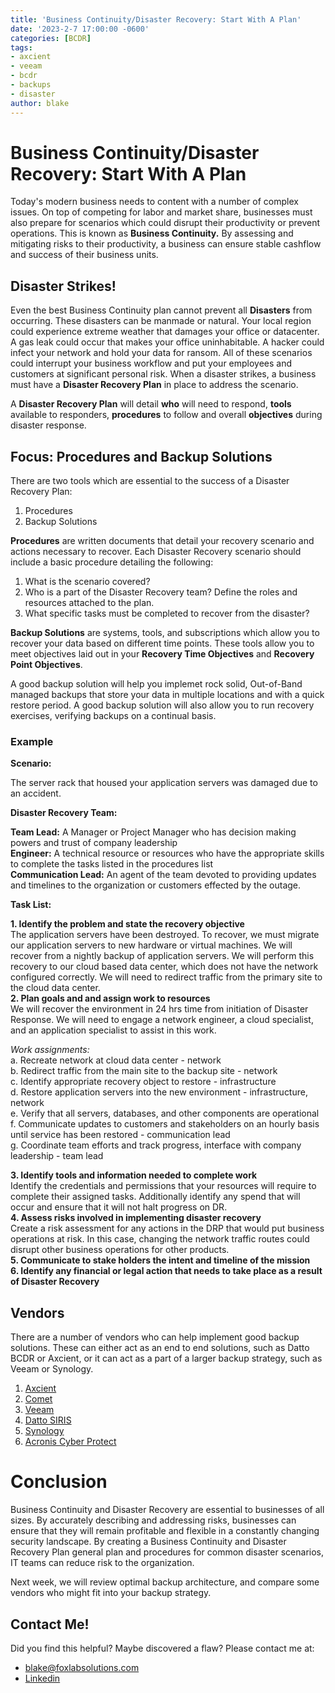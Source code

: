 ```yaml
---
title: 'Business Continuity/Disaster Recovery: Start With A Plan'
date: '2023-2-7 17:00:00 -0600'
categories: [BCDR]
tags: 
- axcient
- veeam
- bcdr
- backups
- disaster
author: blake
---
```


<h1> Business Continuity/Disaster Recovery: Start With A Plan </h1>

Today's modern business needs to content with a number of complex issues. On top of competing for labor and market share, businesses must also prepare for scenarios which could disrupt their productivity or prevent operations. This is known as <strong>Business Continuity.</strong> By assessing and mitigating risks to their productivity, a business can ensure stable cashflow and success of their business units.

<h2> Disaster Strikes! </h2>

Even the best Business Continuity plan cannot prevent all <strong>Disasters</strong> from occurring. These disasters can be manmade or natural. Your local region could experience extreme weather that damages your office or datacenter. A gas leak could occur that makes your office uninhabitable. A hacker could infect your network and hold your data for ransom. All of these scenarios could interrupt your business workflow and put your employees and customers at significant personal risk. When a disaster strikes, a business must have a <strong>Disaster Recovery Plan</strong> in place to address the scenario. 

A <strong>Disaster Recovery Plan</strong> will detail <strong>who</strong> will need to respond, <strong>tools</strong> available to responders, <strong>procedures</strong> to follow and overall <strong>objectives</strong> during disaster response.

<h2> Focus: Procedures and Backup Solutions </h2>

There are two tools which are essential to the success of a Disaster Recovery Plan:
1. Procedures
2. Backup Solutions

<strong>Procedures</strong> are written documents that detail your recovery scenario and actions necessary to recover. Each Disaster Recovery scenario should include a basic procedure detailing the following:

1. What is the scenario covered? 
2. Who is a part of the Disaster Recovery team? Define the roles and resources attached to the plan. 
4. What specific tasks must be completed to recover from the disaster?

<b>Backup Solutions</b> are systems, tools, and subscriptions which allow you to recover your data based on different time points. These tools allow you to meet objectives laid out in your <b>Recovery Time Objectives</b> and <b>Recovery Point Objectives</b>.

A good backup solution will help you implemet rock solid, Out-of-Band managed backups that store your data in multiple locations and with a quick restore period. A good backup solution will also allow you to run recovery exercises, verifying backups on a continual basis.


<h3>Example</h3>
<b>Scenario:</b> 

The server rack that housed your application servers was damaged due to an accident. 

<b>Disaster Recovery Team:</b> 

<b>Team Lead:</b> A Manager or Project Manager who has decision making powers and trust of company leadership <br>
<b>Engineer:</b> A technical resource or resources who have the appropriate skills to complete the tasks listed in the procedures list <br>
<b>Communication Lead:</b> An agent of the team devoted to providing updates and timelines to the organization or customers effected by the outage. <br>

<b>Task List:</b> 

<b>1. Identify the problem and state the recovery objective</b> <br>
The application servers have been destroyed. To recover, we must migrate our application servers to new hardware or virtual machines. We will recover from a nightly backup of application servers. We will perform this recovery to our cloud based data center, which does not have the network configured correctly. We will need to redirect traffic from the primary site to the cloud data center. 
<br>
<b>2. Plan goals and and assign work to resources</b> <br>
We will recover the environment in 24 hrs time from initiation of Disaster Response. 
We will need to engage a network engineer, a cloud specialist, and an application specialist to assist in this work. 

<i>Work assignments:</i> <br>
a. Recreate network at cloud data center - network <br>
b. Redirect traffic from the main site to the backup site - network <br>
c. Identify appropriate recovery object to restore - infrastructure <br>
d. Restore application servers into the new environment - infrastructure, network <br>
e. Verify that all servers, databases, and other components are operational <br>
f. Communicate updates to customers and stakeholders on an hourly basis until service has been restored - communication lead <br>
g. Coordinate team efforts and track progress, interface with company leadership  - team lead <br>

<b>3. Identify tools and information needed to complete work</b><br>
Identify the credentials and permissions that your resources will require to complete their assigned tasks. Additionally identify any spend that will occur and ensure that it will not halt progress on DR. <br>
<b>4. Assess risks involved in implementing disaster recovery</b><br>
Create a risk assessment for any actions in the DRP that would put business operations at risk. In this case, changing the network traffic routes could disrupt other business operations for other products. <br>
<b>5. Communicate to stake holders the intent and timeline of the mission</b><br>
<b>6. Identify any financial or legal action  that needs to take place as a result of Disaster Recovery</b><br>

<h2> Vendors </h2>

There are a number of vendors who can help implement good backup solutions. These can either act as an end to end solutions, such as Datto BCDR or Axcient, or it can act as a part of a larger backup strategy, such as Veeam or Synology.

1. [Axcient](https://axcient.com/)
2. [Comet](https://cometbackup.com/)
3. [Veeam](https://www.veeam.com/)
4. [Datto SIRIS](https://www.datto.com/products/siris/features/)
5. [Synology](https://www.synology.com/en-us/dsm/solution/data_backup)
6. [Acronis Cyber Protect](https://www.acronis.com/en-us/products/cyber-protect/backup/)

<h1> Conclusion </h1>
 
Business Continuity and Disaster Recovery are essential to businesses of all sizes. By accurately describing and addressing risks, businesses can ensure that they will remain profitable and flexible in a constantly changing security landscape. By creating a Business Continuity and Disaster Recovery Plan general plan and procedures for common disaster scenarios, IT teams can reduce risk to the organization. 

Next week, we will review optimal backup architecture, and compare some vendors who might fit into your backup strategy. 

<h2> Contact Me! </h2>

Did you find this helpful? Maybe discovered a flaw? Please contact me at:
-  blake@foxlabsolutions.com
- [Linkedin](https://www.linkedin.com/in/blake-fox-b2a3171b2/)